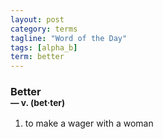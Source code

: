 ```yaml
---
layout: post
category: terms
tagline: "Word of the Day"
tags: [alpha_b]
term: better
---
```


<h3>Better<br/> <small>&mdash; v. (bet<span>&middot;</span>ter)</small></h3>
<p><ol><li>to make a wager with a woman</li>
</ol></p>
